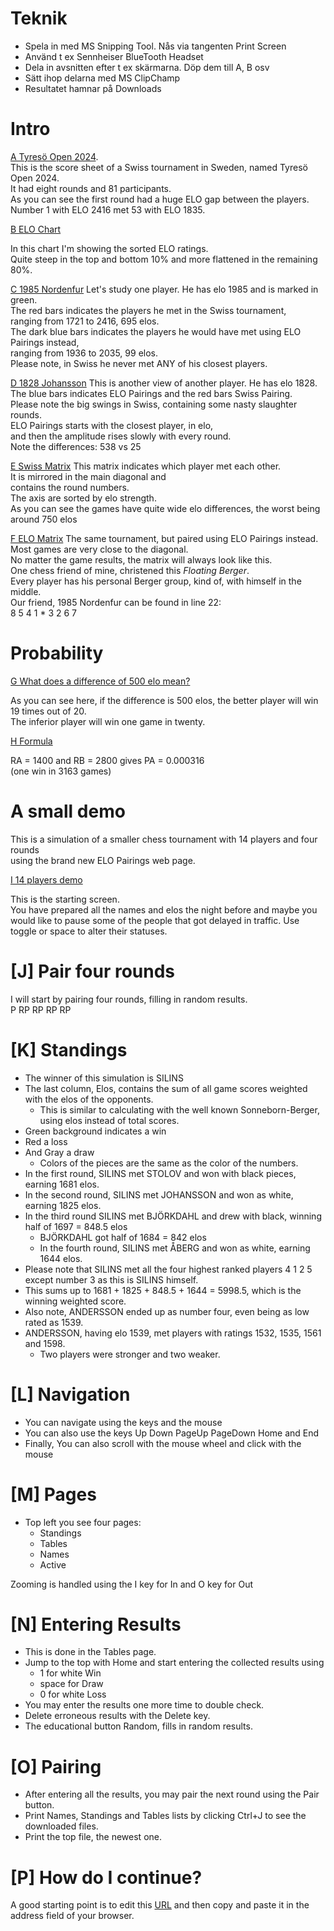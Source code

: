 # Teknik

* Spela in med MS Snipping Tool. Nås via tangenten Print Screen
* Använd t ex Sennheiser BlueTooth Headset
* Dela in avsnitten efter t ex skärmarna. Döp dem till A, B osv
* Sätt ihop delarna med MS ClipChamp
* Resultatet hamnar på Downloads

# Intro

[A Tyresö Open 2024](https://member.schack.se/ShowTournamentServlet?id=13664&listingtype=2).  
This is the score sheet of a Swiss tournament in Sweden, named Tyresö Open 2024.  
It had eight rounds and 81 participants.  
As you can see the first round had a huge ELO gap between the players. Number 1 with ELO 2416 met 53 with ELO 1835.

[B ELO Chart](https://docs.google.com/spreadsheets/d/1DHRnlp8Q6RnnG-gF-fg0liyS2zZINEF5typxI497JyE/edit?gid=483813383#gid=483813383)

In this chart I'm showing the sorted ELO ratings.  
Quite steep in the top and bottom 10% and more flattened in the remaining 80%.

[C 1985 Nordenfur](https://docs.google.com/spreadsheets/d/1DHRnlp8Q6RnnG-gF-fg0liyS2zZINEF5typxI497JyE/edit?gid=243754366#gid=243754366)
Let's study one player. He has elo 1985 and is marked in green.  
The red bars indicates the players he met in the Swiss tournament,  
ranging from 1721 to 2416, 695 elos.  
The dark blue bars indicates the players he would have met using ELO Pairings instead,  
ranging from 1936 to 2035, 99 elos.  
Please note, in Swiss he never met ANY of his closest players.  

[D 1828 Johansson](https://docs.google.com/spreadsheets/d/1DHRnlp8Q6RnnG-gF-fg0liyS2zZINEF5typxI497JyE/edit?gid=10301852#gid=10301852)
This is another view of another player. He has elo 1828.  
The blue bars indicates ELO Pairings and the red bars Swiss Pairing.  
Please note the big swings in Swiss, containing some nasty slaughter rounds.  
ELO Pairings starts with the closest player, in elo,  
and then the amplitude rises slowly with every round.  
Note the differences: 538 vs 25  

[E Swiss Matrix](https://docs.google.com/spreadsheets/d/1DHRnlp8Q6RnnG-gF-fg0liyS2zZINEF5typxI497JyE/edit?gid=1809770193#gid=1809770193)
This matrix indicates which player met each other.  
It is mirrored in the main diagonal and  
contains the round numbers.  
The axis are sorted by elo strength.  
As you can see the games have quite wide elo differences,
the worst being around 750 elos

[F ELO Matrix](https://docs.google.com/spreadsheets/d/1DHRnlp8Q6RnnG-gF-fg0liyS2zZINEF5typxI497JyE/edit?gid=830847657#gid=830847657)
The same tournament, but paired using ELO Pairings instead.  
Most games are very close to the diagonal.  
No matter the game results, the matrix will always look like this.  
One chess friend of mine, christened this *Floating Berger*.  
Every player has his personal Berger group, kind of, with himself in the middle.  
Our friend, 1985 Nordenfur can be found in line 22:  
  8 5 4 1 * 3 2 6 7

# Probability

[G What does a difference of 500 elo mean?](https://docs.google.com/spreadsheets/d/1DHRnlp8Q6RnnG-gF-fg0liyS2zZINEF5typxI497JyE/edit?gid=1487995663#gid=1487995663)

As you can see here, if the difference is 500 elos, the better player will win 19 times out of 20.  
The inferior player will win one game in twenty.  

[H Formula](https://docs.google.com/spreadsheets/d/1DHRnlp8Q6RnnG-gF-fg0liyS2zZINEF5typxI497JyE/edit?gid=60645458#gid=60645458)

RA = 1400 and RB = 2800 gives PA = 0.000316  
(one win in 3163 games)

# A small demo

This is a simulation of a smaller chess tournament with 14 players and four rounds  
using the brand new ELO Pairings web page.  

[I 14 players demo](https://christernilsson.github.io/ELO-Pairings/?TOUR=Senior_Stockholm&DATE=2024-05-28&PLAYERS=(1825!JOHANSSON_Lennart)(1697!BJ%C3%96RKDAHL_G%C3%B6ran)(1684!SILINS_Peteris)(1681!STOLOV_Leonid)(1644!PETTERSSON_Lars-%C3%85ke)(1598!ISRAEL_Dan)(1598!AIKIO_Onni)(1583!PERSSON_Kjell)(1561!LILJESTR%C3%96M_Tor)(1559!LEHVONEN_Jouko)(1539!ANDERSSON_Lars_Owe)(1535!%C3%85BERG_Lars-Erik)(1532!ANTONSSON_G%C3%B6rgen)(1400!STR%C3%96MB%C3%84CK_Henrik))

This is the starting screen.  
You have prepared all the names and elos the night before and maybe you would like to pause some of the people that got delayed in traffic.
Use toggle or space to alter their statuses.

# [J] Pair four rounds
I will start by pairing four rounds, filling in random results.  
  P RP RP RP RP
  
# [K] Standings
* The winner of this simulation is SILINS
* The last column, Elos, contains the sum of all game scores weighted with the elos of the opponents.
   * This is similar to calculating with the well known Sonneborn-Berger, using elos instead of total scores.
* Green background indicates a win
* Red a loss
* And Gray a draw
   * Colors of the pieces are the same as the color of the numbers.
* In the first round, SILINS met STOLOV and won with black pieces, earning 1681 elos.
* In the second round, SILINS met JOHANSSON and won as white, earning 1825 elos.
* In the third round SILINS met BJÖRKDAHL and drew with black, winning half of 1697 = 848.5 elos
   * BJÖRKDAHL got half of 1684 = 842 elos
   * In the fourth round, SILINS met ÅBERG and won as white, earning 1644 elos.
* Please note that SILINS met all the four highest ranked players 4 1 2 5 except number 3 as this is SILINS himself.   
* This sums up to 1681 + 1825 + 848.5 + 1644 = 5998.5, which is the winning weighted score.
* Also note, ANDERSSON ended up as number four, even being as low rated as 1539.
* ANDERSSON, having elo 1539, met players with ratings 1532, 1535, 1561 and 1598.
   * Two players were stronger and two weaker.

# [L] Navigation
* You can navigate using the keys and the mouse
* You can also use the keys Up Down PageUp PageDown Home and End
* Finally, You can also scroll with the mouse wheel and click with the mouse

# [M] Pages
* Top left you see four pages:
   * Standings
   * Tables
   * Names
   * Active

Zooming is handled using the I key for In and O key for Out

# [N] Entering Results
* This is done in the Tables page.
* Jump to the top with Home and start entering the collected results using
   * 1 for white Win
   * space for Draw
   * 0 for white Loss
* You may enter the results one more time to double check.
* Delete erroneous results with the Delete key.
* The educational button Random, fills in random results.

# [O] Pairing
* After entering all the results, you may pair the next round using the Pair button.
* Print Names, Standings and Tables lists by clicking Ctrl+J to see the downloaded files.
* Print the top file, the newest one.

# [P] How do I continue?
A good starting point is to edit this [URL](https://github.com/ChristerNilsson/ELO-Pairings/blob/main/tournaments/14.txt) and then copy and paste it in the address field of your browser.

